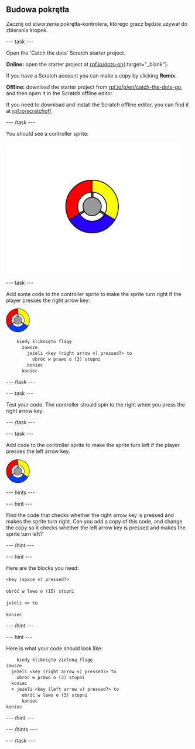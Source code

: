 ## Budowa pokrętła

Zacznij od stworzenia pokrętła-kontrolera, którego gracz będzie używał do zbierania kropek.

\--- task \---

Open the 'Catch the dots' Scratch starter project.

**Online:** open the starter project at [rpf.io/dots-on](http://rpf.io/dots-on){:target="_blank"}.

If you have a Scratch account you can make a copy by clicking **Remix**.

**Offline:** download the starter project from [rpf.io/p/en/catch-the-dots-go](http://rpf.io/p/en/catch-the-dots-go), and then open it in the Scratch offline editor.

If you need to download and install the Scratch offline editor, you can find it at [rpf.io/scratchoff](http://rpf.io/scratchoff).

\--- /task \---

You should see a controller sprite:

![screenshot](images/dots-controller.png)

\--- task \---

Add some code to the controller sprite to make the sprite turn right if the player presses the right arrow key:

![Controller sprite](images/controller-sprite.png)

```blocks3
    kiedy kliknięto flagę
      zawsze
        jeżeli <key (right arrow v) pressed?> to
          obróć w prawo o (3) stopni
        koniec
      koniec
```

\--- /task \---

\--- task \---

Test your code. The controller should spin to the right when you press the right arrow key.

\--- /task \---

\--- task \---

Add code to the controller sprite to make the sprite turn left if the player presses the left arrow key.

![Controller sprite](images/controller-sprite.png)

\--- hints \---

\--- hint \---

Find the code that checks whether the right arrow key is pressed and makes the sprite turn right. Can you add a copy of this code, and change the copy so it checks whether the left arrow key is pressed and makes the sprite turn left?

\--- /hint \---

\--- hint \---

Here are the blocks you need:

```blocks3
<key (space v) pressed?>

obróć w lewo o (15) stopni

jeżeli <> to

koniec
```

\--- /hint \---

\--- hint \---

Here is what your code should look like:

```blocks3
    kiedy kliknięto zieloną flagę
zawsze 
  jeżeli <key (right arrow v) pressed?> to 
    obróć w prawo o (3) stopni
  koniec
  + jeżeli <key (left arrow v) pressed?> to 
      obróć w lewo o (3) stopni
      koniec
koniec
```

\--- /hint \---

\--- /hints \---

\--- /task \---
